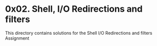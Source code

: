 # </u>0x02. Shell, I/O Redirections and filters</u>

This directory contains solutions for the Shell I/O Redirections and filters Assignment


